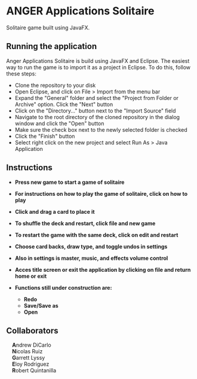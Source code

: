 # ANGER Applications Solitaire

Solitaire game built using JavaFX.

## Running the application

Anger Applications Solitaire is build using JavaFX and Eclipse. The easiest way to run the game is to import it as a project in Eclipse. To do this, follow these steps:

+ Clone the repository to your disk
+ Open Eclipse, and click on File > Import from the menu bar
+ Expand the "General" folder and select the "Project from Folder or Archive" option. Click the "Next" button
+ Click on the "Directory..." button next to the "Import Source" field
+ Navigate to the root directory of the cloned repository in the dialog window and click the "Open" button
+ Make sure the check box next to the newly selected folder is checked
+ Click the "Finish" button
+ Select right click on the new project and select Run As > Java Application

## Instructions  

+ **Press new game to start a game of solitaire**  

+ **For instructions on how to play the game of solitaire, click on how to play**  

+ **Click and drag a card to place it**  

+ **To shuffle the deck and restart, click file and new game**  

+ **To restart the game with the same deck, click on edit and restart**  

+ **Choose card backs, draw type, and toggle undos in settings**  

+ **Also in settings is master, music, and effects volume control**  

+ **Acces title screen or exit the application by clicking on file and return home or exit**

+ **Functions still under construction are:**  
  + **Redo**  
  + **Save/Save as**  
  + **Open**  

## Collaborators  

&nbsp;&nbsp;&nbsp;&nbsp;**A**ndrew DiCarlo  
&nbsp;&nbsp;&nbsp;&nbsp;**N**icolas Ruiz  
&nbsp;&nbsp;&nbsp;&nbsp;**G**arrett Lyssy  
&nbsp;&nbsp;&nbsp;&nbsp;**E**loy Rodriguez  
&nbsp;&nbsp;&nbsp;&nbsp;**R**obert Quintanilla  
